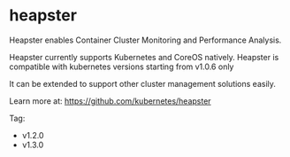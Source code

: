 # heapster
Heapster enables Container Cluster Monitoring and Performance Analysis.

Heapster currently supports Kubernetes and CoreOS natively. Heapster is compatible with kubernetes versions starting from v1.0.6 only

It can be extended to support other cluster management solutions easily.

Learn more at: https://github.com/kubernetes/heapster

Tag:
* v1.2.0
* v1.3.0
